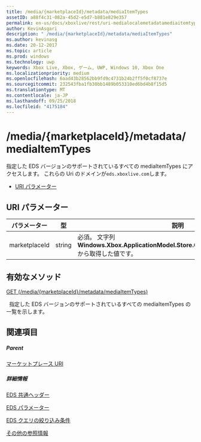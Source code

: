 ```yaml
---
title: /media/{marketplaceId}/metadata/mediaItemTypes
assetID: a88f4c31-082a-45d2-e5d7-b881e829e357
permalink: en-us/docs/xboxlive/rest/uri-medialocalemetadatamediaitemtypes.html
author: KevinAsgari
description: " /media/{marketplaceId}/metadata/mediaItemTypes"
ms.author: kevinasg
ms.date: 20-12-2017
ms.topic: article
ms.prod: windows
ms.technology: uwp
keywords: Xbox Live, Xbox, ゲーム, UWP, Windows 10, Xbox One
ms.localizationpriority: medium
ms.openlocfilehash: 6aad43b28562bb9fd9c4731b24b2ff5f0cf8737e
ms.sourcegitcommit: 232543fba1fb30bb1489b053310ed6bd4b8f15d5
ms.translationtype: MT
ms.contentlocale: ja-JP
ms.lasthandoff: 09/25/2018
ms.locfileid: "4175184"
---
```

# <a name="mediamarketplaceidmetadatamediaitemtypes"></a>/media/{marketplaceId}/metadata/mediaItemTypes
指定した EDS バージョンのサポートされているすべての mediaItemTypes にアクセスします。 これらの Uri のドメインが`eds.xboxlive.com`します。
 
  * [URI パラメーター](#ID4EV)
 
<a id="ID4EV"></a>

 
## <a name="uri-parameters"></a>URI パラメーター
 
| パラメーター| 型| 説明| 
| --- | --- | --- | 
| marketplaceId| string| 必須。 文字列<b>Windows.Xbox.ApplicationModel.Store.Configuration.MarketplaceId</b>から取得した値です。| 
  
<a id="ID4EUB"></a>

 
## <a name="valid-methods"></a>有効なメソッド

[GET (/media/{marketplaceId}/metadata/mediaItemTypes)](uri-medialocalemetadatamediaitemtypesget.md)

&nbsp;&nbsp;指定した EDS バージョンのサポートされているすべての mediaItemTypes の一覧を示します。
 
<a id="ID4E5B"></a>

 
## <a name="see-also"></a>関連項目
 
<a id="ID4EAC"></a>

 
##### <a name="parent"></a>Parent 

[マーケットプレース URI](atoc-reference-marketplace.md)

  
<a id="ID4EKC"></a>

 
##### <a name="further-information"></a>詳細情報 

[EDS 共通ヘッダー](../../additional/edscommonheaders.md)

 [EDS パラメーター](../../additional/edsparameters.md)

 [EDS クエリの絞り込み条件](../../additional/edsqueryrefiners.md)

 [その他の参照情報](../../additional/atoc-xboxlivews-reference-additional.md)

   
